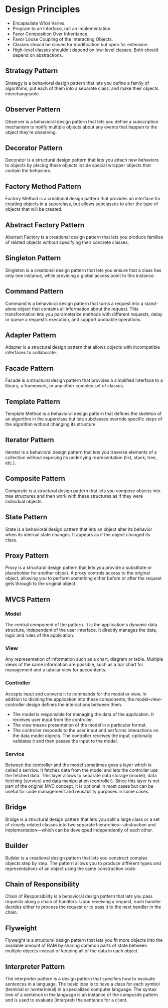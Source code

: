 # Design Principles

- Encapsulate What Varies.
- Program to an Interface, not an Implementation.
- Favor Composition Over Inheritance.
- Favor Loose Coupling of the Interacting Objects.
- Classes should be closed for modification but open for extension.
- High-level classes shouldn’t depend on low-level classes. Both should depend on abstractions.

## Strategy Pattern

Strategy is a behavioral design pattern that lets you define a family of algorithms, put each of them into a separate class, and make their objects interchangeable.

## Observer Pattern

Observer is a behavioral design pattern that lets you define a subscription mechanism to notify multiple objects about any events that happen to the object they’re observing.

## Decorator Pattern

Decorator is a structural design pattern that lets you attach new behaviors to objects by placing these objects inside special wrapper objects that contain the behaviors.

## Factory Method Pattern

Factory Method is a creational design pattern that provides an interface for creating objects in a superclass, but allows subclasses to alter the type of objects that will be created.

## Abstract Factory Pattern

Abstract Factory is a creational design pattern that lets you produce families of related objects without specifying their concrete classes.

## Singleton Pattern

Singleton is a creational design pattern that lets you ensure that a class has only one instance, while providing a global access point to this instance.

## Command Pattern

Command is a behavioral design pattern that turns a request into a stand-alone object that contains all information about the request. This transformation lets you parameterize methods with different requests, delay or queue a request’s execution, and support undoable operations.

## Adapter Pattern

Adapter is a structural design pattern that allows objects with incompatible interfaces to collaborate.

## Facade Pattern

Facade is a structural design pattern that provides a simplified interface to a library, a framework, or any other complex set of classes.

## Template Pattern

Template Method is a behavioral design pattern that defines the skeleton of an algorithm in the superclass but lets subclasses override specific steps of the algorithm without changing its structure.

## Iterator Pattern

Iterator is a behavioral design pattern that lets you traverse elements of a collection without exposing its underlying representation (list, stack, tree, etc.).

## Composite Pattern

Composite is a structural design pattern that lets you compose objects into tree structures and then work with these structures as if they were individual objects.

## State Pattern

State is a behavioral design pattern that lets an object alter its behavior when its internal state changes. It appears as if the object changed its class.

## Proxy Pattern

Proxy is a structural design pattern that lets you provide a substitute or placeholder for another object. A proxy controls access to the original object, allowing you to perform something either before or after the request gets through to the original object.

## MVCS Pattern

### Model

The central component of the pattern. It is the application's dynamic data structure, independent of the user interface. It directly manages the data, logic and rules of the application.

### View

Any representation of information such as a chart, diagram or table. Multiple views of the same information are possible, such as a bar chart for management and a tabular view for accountants.

### Controller

Accepts input and converts it to commands for the model or view.
In addition to dividing the application into these components, the model–view–controller design defines the interactions between them.

- The model is responsible for managing the data of the application. It receives user input from the controller.
- The view means presentation of the model in a particular format.
- The controller responds to the user input and performs interactions on the data model objects. The controller receives the input, optionally validates it and then passes the input to the model.

### Service

Between the controller and the model sometimes goes a layer which is called a service. It fetches data from the model and lets the controller use the fetched data. This layer allows to separate data storage (model), data fetching (service) and data manipulation (controller). Since this layer is not part of the original MVC concept, it is optional in most cases but can be useful for code management and reusability purposes in some cases.

## Bridge

Bridge is a structural design pattern that lets you split a large class or a set of closely related classes into two separate hierarchies—abstraction and implementation—which can be developed independently of each other.

## Builder

Builder is a creational design pattern that lets you construct complex objects step by step. The pattern allows you to produce different types and representations of an object using the same construction code.

## Chain of Responsibility

Chain of Responsibility is a behavioral design pattern that lets you pass requests along a chain of handlers. Upon receiving a request, each handler decides either to process the request or to pass it to the next handler in the chain.

## Flyweight

Flyweight is a structural design pattern that lets you fit more objects into the available amount of RAM by sharing common parts of state between multiple objects instead of keeping all of the data in each object.

## Interpreter Pattern

The interpreter pattern is a design pattern that specifies how to evaluate sentences in a language. The basic idea is to have a class for each symbol (terminal or nonterminal) in a specialized computer language. The syntax tree of a sentence in the language is an instance of the composite pattern and is used to evaluate (interpret) the sentence for a client.
